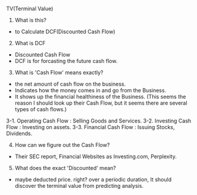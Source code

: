 TV(Terminal Value)

1. What is this?
- to Calculate DCF(Discounted Cash Flow)

2. What is DCF
- Discounted Cash Flow
- DCF is for forcasting the future cash flow.

3. What is 'Cash Flow' means exactly?
- the net amount of cash flow on the business.
- Indicates how the money comes in and go from the Business.
- It shows up the financial healthiness of the Business.
(This seems the reason I should look up their Cash Flow, but it seems there are several types of cash flows.)

3-1. Operating Cash Flow : Selling Goods and Services.
3-2. Investing Cash Flow : Investing on assets.
3-3. Financial Cash Flow : Issuing Stocks, Dividends.

4. How can we figure out the Cash Flow?
- Their SEC report, Financial Websites as Investing.com, Perplexity.

5. What does the exact 'Discounted' mean?
- maybe deducted price. right? over a periodic duration, It should discover the terminal value from predicting analysis.


